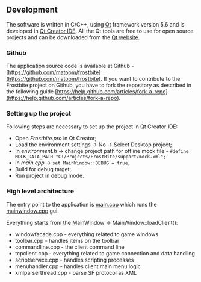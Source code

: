 ## Development

The software is written in C/C++, using [Qt](https://www.qt.io) framework version 5.6 and is
developed in [Qt Creator IDE](https://www.qt.io/ide/).
All the Qt tools are free to use for open source projects and can be downloaded
from the [Qt website](http://qt-project.org/downloads).

### Github

The application source code is available at Github -
[https://github.com/matoom/frostbite](https://github.com/matoom/frostbite).
If you want to contribute to the Frostbite project on Github, you have to fork
the repository as described in the following guide
[https://help.github.com/articles/fork-a-repo](https://help.github.com/articles/fork-a-repo).

### Setting up the project

Following steps are necessary to set up the project in Qt Creator IDE:

* Open *Frostbite.pro* in Qt Creator;
* Load the environment settings -> No -> Select Desktop project;
* In *environment.h* -> change project path for offline mock file - `#define MOCK_DATA_PATH "C:/Projects/FrostBite/support/mock.xml";`
* in *main.cpp* -> `set MainWindow::DEBUG = true;`
* Build for debug target;
* Run project in debug mode.

### High level architecture

The entry point to the application is
[main.cpp](https://github.com/matoom/frostbite/blob/master/gui/main.cpp)
which runs the [mainwindow.cpp](https://github.com/matoom/frostbite/blob/master/gui/mainwindow.cpp)
gui.

Everything starts from the MainWindow -> MainWindow::loadClient():

* windowfacade.cpp - everything related to game windows
* toolbar.cpp - handles items on the toolbar
* commandline.cpp - the client command line
* tcpclient.cpp - everything related to game connection and data handling
* scriptservice.cpp - handles scripting processes
* menuhandler.cpp - handles client main menu logic
* xmlparserthread.cpp - parse SF protocol as XML
